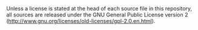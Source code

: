 Unless a license is stated at the head of each source file in this repository, all sources are released under the GNU General Public License version 2 (http://www.gnu.org/licenses/old-licenses/gpl-2.0.en.html).

